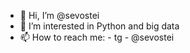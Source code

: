 - 👋 Hi, I’m @sevostei
- 👀 I’m interested in Python and big data
- 📫 How to reach me: 
       - tg - @sevostei

<!---
sevostei/sevostei is a ✨ special ✨ repository because its `README.md` (this file) appears on your GitHub profile.
You can click the Preview link to take a look at your changes.
--->
